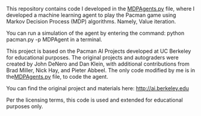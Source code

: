 This repository contains code I developed in the [MDPAgents.py](./MDPAgents.py) file, where I developed a machine learning agent to play the Pacman game using Markov Decision Process (MDP) algorithms.
Namely, Value iteration.

You can run a simulation of the agent by entering the command: python pacman.py -p MDPAgent in a terminal.

This project is based on the Pacman AI Projects developed at UC Berkeley for educational purposes. The original projects and autograders were created by John DeNero and Dan Klein, with additional contributions from Brad Miller, Nick Hay, and Pieter Abbeel.
The only code modified by me is in the[MDPAgents.py](./MDPAgents.py) file, to code the agent.

You can find the original project and materials here: http://ai.berkeley.edu

Per the licensing terms, this code is used and extended for educational purposes only.

